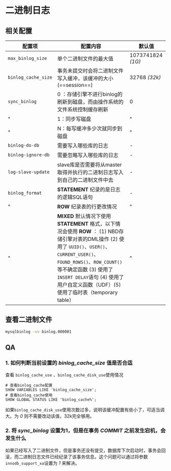 # 二进制日志

## 相关配置

配置项 | 配置内容 | 默认值
-- | -- | --
`max_binlog_size` | 单个二进制文件的最大值 | 1073741824 *(1G)*
`binlog_cache_size` | 事务未提交时会将二进制文件写入缓冲，该缓冲的大小 (==session==) | 32768 *(32k)*  
`sync_binlog` | 0 ：存储引擎不进行binlog的刷新到磁盘，而由操作系统的文件系统控制缓存刷新| 0
^ | 1：同步写磁盘 | ^
^ | N：每写缓冲多少次就同步到磁盘 | ^
`binlog-do-db` | 需要写入哪些库的日志 | -  
`binlog-ignore-db` | 需要忽略写入哪些库的日志 | -
`log-slave-update` | slave库是否需要将从master取得并执行的二进制日志写入到自己的二进制文件中去 | -
`binlog_format` | **STATEMENT** 纪录的是日志的逻辑SQL语句 | -
^ | **ROW** 纪录表的行更改情况 | ^
^ | **MIXED** 默认情况下使用 **STATEMENT** 格式，以下情况会使用 **ROW** ： (1) NBD存储引擎对表的DML操作 (2) 使用了 `UUID()`、`USER()`、`CURRENT_USER()`、`FOUND_ROWS()`、`ROW_COUNT()`等不确定函数 (3) 使用了`INSERT DELAY`语句 (4) 使用了用户自定义函数（UDF）(5) 使用了临时表（temporary table） | ^

## 查看二进制文件

```bash
mysqlbinlog -vv binlog.000001
```

## QA

### 1. 如何判断当前设置的 *binlog_cache_size* 值是否合适

查看 `binlog_cache_use` 、`binlog_cache_disk_use`使用情况

```mysql
# 查看binlog_cache配置
SHOW VARIABLES LIKE 'binlog_cache_size';
# 查看binlog_cache使用
SHOW GLOBAL STATUS LIKE 'binlog_cache%';
```

如果`binlog_cache_disk_use`使用次数过多，说明该缓冲配置有些小了，可适当调大。为 *0* 则不需要改动该值，32k完全够用。

### 2. 将 *sync_binlog* 设置为1，但是在事务 *COMMIT* 之前发生宕机，会发生什么

如果已经写入了二进制文件，但是事务还没有提交，数据库下次启动时，事务会回滚，而二进制日志文件已经纪录了该事务信息。这个问题可以通过将参数`innodb_support_xa`设置为 *1* 来解决。
